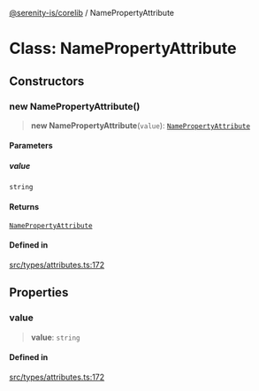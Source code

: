 [@serenity-is/corelib](../README.md) / NamePropertyAttribute

# Class: NamePropertyAttribute

## Constructors

### new NamePropertyAttribute()

> **new NamePropertyAttribute**(`value`): [`NamePropertyAttribute`](NamePropertyAttribute.md)

#### Parameters

##### value

`string`

#### Returns

[`NamePropertyAttribute`](NamePropertyAttribute.md)

#### Defined in

[src/types/attributes.ts:172](https://github.com/serenity-is/serenity/blob/master/packages/corelib/src/types/attributes.ts#L172)

## Properties

### value

> **value**: `string`

#### Defined in

[src/types/attributes.ts:172](https://github.com/serenity-is/serenity/blob/master/packages/corelib/src/types/attributes.ts#L172)
